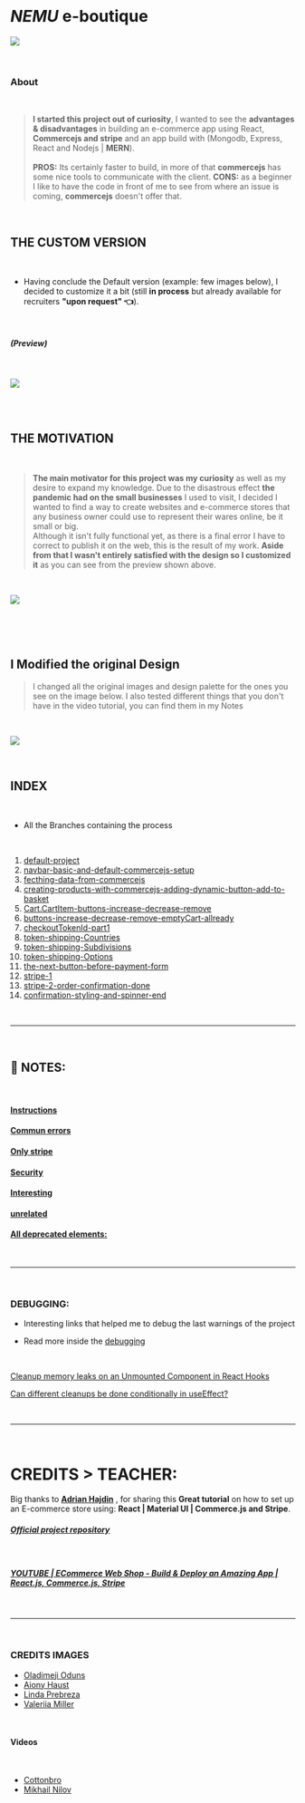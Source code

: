 <!-- # 🍯
API
app prgramming interface
<br>


#### [NOTES : interesting](./src/Interesting.md)

<br>

# CREDITS:

Big thanks to **[Adrian Hajdin](https://github.com/adrianhajdin)** , for sharing this **Great tutorial** on how to set up an E-commerce store using: React | Commerce.js and Stripe.


>**NOTE** THE TEACHER tells that if we are using PROPS too much, the solution for it, is React Context

- But he is not going to use it in this project because we dont have many functions.

- I will create a recap react context soon (based in my school lessons)

- 1. default-project
- 2. navbar-basic-and-default-commercejs-setup
- 3. fecthing-data-from-commercejs
- 4. creating-products-with-commercejs-adding-dynamic-button-add-to-basket
- 5. Cart.CartItem-buttons-increase-decrease-remove
- 6. buttons-increase-decrease-remove-emptyCart-allready
- 7. checkoutTokenId-part1
- 8. token-shipping-Countries
- 9. token-shipping-Subdivisions
- 10. token-shipping-Options
- 11. the-next-button-before-payment-form
- 12. stripe-1
- 13. stripe-2-order-confirmation-done
- 14. confirmation-styling-and-spinner-end/README.md

https://commercejs.com/blog/adding-assets-via-the-chec-api/

-----------------------------------------
All deprecated elements:

https://commercejs.com/docs/api/#versioning

*-----------------------------------------



Oladimeji Odunsi_beauty-woman1.jpeg
Aiony Haust_beauty-woman2.jpeg
pexels-linda-prebreza-286951.jpg
pexels-valeriia-miller-3910071.jpg
pexpexels-Venus-HD-Make-up-and-Perfume-2587363.jpg

-->

<br>

# _NEMU_ e-boutique

[<img src="././src/img/NEMU_1.jpg"/>]()

<br>

### About

<br>

> **I started this project out of curiosity**, I wanted to see the **advantages & disadvantages** in building an e-commerce app using React, **Commercejs and stripe** and an app build with (Mongodb, Express, React and Nodejs | **MERN**). <br> <br> **PROS:** Its certainly faster to build, in more of that **commercejs** has some nice tools to communicate with the client. **CONS:** as a beginner I like to have the code in front of me to see from where an issue is coming, **commercejs** doesn't offer that.

<br>

## THE CUSTOM VERSION

<br>

- Having conclude the Default version (example: few images below), I decided to customize it a bit (still **in process** but already available for recruiters **"upon request" 👈**).

<br>

##### (Preview)

<br>

[<img src="././src/img/NEMU-PHONE-ecommerce copy.gif"/>](https://github.com/nadiamariduena/e-commerce-react-stripe)

<br>
<br>

## THE MOTIVATION

<br>

> **The main motivator for this project was my curiosity** as well as my desire to expand my knowledge. Due to the disastrous effect **the pandemic had on the small businesses** I used to visit, I decided I wanted to find a way to create websites and e-commerce stores that any business owner could use to represent their wares online, be it small or big. <br>
> Although it isn't fully functional yet, as there is a final error I have to correct to publish it on the web, this is the result of my work.
> **Aside from that I wasn't entirely satisfied with the design so I customized it** as you can see from the preview shown above.

<br>

[<img src="././src/img/CHECKOUT_nemuSHOP.gif"/>](https://github.com/nadiamariduena/e-commerce-react-stripe)

<br>
<br>
<br>

## I Modified the original Design

> I changed all the original images and design palette for the ones you see on the image below.
> I also tested different things that you don't have in the video tutorial, you can find them in my Notes

<br>

[<img src="././src/img/nemu_default-design.jpg"/>]()

<br>

## INDEX

<br>

- All the Branches containing the process

<br>

1. [default-project](https://github.com/nadiamariduena/e-commerce-react-stripe/tree/default-project)
2. [navbar-basic-and-default-commercejs-setup](https://github.com/nadiamariduena/e-commerce-react-stripe/tree/navbar-basic-and-default-commercejs-setup)
3. [fecthing-data-from-commercejs ](https://github.com/nadiamariduena/e-commerce-react-stripe/tree/fecthing-data-from-commercejs)
4. [creating-products-with-commercejs-adding-dynamic-button-add-to-basket](https://github.com/nadiamariduena/e-commerce-react-stripe/tree/creating-products-with-commercejs-adding-dynamic-button-add-to-basket)
5. [Cart.CartItem-buttons-increase-decrease-remove](https://github.com/nadiamariduena/e-commerce-react-stripe/tree/Cart.CartItem-buttons-increase-decrease-remove)
6. [buttons-increase-decrease-remove-emptyCart-allready](https://github.com/nadiamariduena/e-commerce-react-stripe/tree/buttons-increase-decrease-remove-emptyCart-allready)
7. [checkoutTokenId-part1](https://github.com/nadiamariduena/e-commerce-react-stripe/tree/checkoutTokenId-part1)
8. [token-shipping-Countries](https://github.com/nadiamariduena/e-commerce-react-stripe/tree/token-shipping-Countries)
9. [token-shipping-Subdivisions](https://github.com/nadiamariduena/e-commerce-react-stripe/tree/token-shipping-Subdivisions)
10. [token-shipping-Options](https://github.com/nadiamariduena/e-commerce-react-stripe/tree/token-shipping-Options)
11. [the-next-button-before-payment-form](https://github.com/nadiamariduena/e-commerce-react-stripe/tree/the-next-button-before-payment-form)
12. [stripe-1](https://github.com/nadiamariduena/e-commerce-react-stripe/tree/stripe-1)
13. [stripe-2-order-confirmation-done ](https://github.com/nadiamariduena/e-commerce-react-stripe/tree/stripe-2-order-confirmation-done)
14. [confirmation-styling-and-spinner-end](https://github.com/nadiamariduena/e-commerce-react-stripe/tree/confirmation-styling-and-spinner-end)

<br>
<hr>
<br>

## 📓 NOTES:

<!-- ##### You will not find the .env file with the respective credentials (related to commercejs and stripe) to this repository

- Read more inside the [security](./src/security.md) -->

<br>

#### [Instructions](./src/Instructions.md)

#### [Commun errors](./src/errors.md)

#### [Only stripe](./src/onlyStripe.md)

#### [Security](./src/security.md)

#### [Interesting](./src/Interesting.md)

#### [unrelated](./src/unrelated.md)

#### [All deprecated elements:](https://commercejs.com/docs/api/#versioning)

<br>
<hr>
<br>

### DEBUGGING:

- Interesting links that helped me to debug the last warnings of the project

- Read more inside the [debugging](./src/debugging.md)

<br>

[Cleanup memory leaks on an Unmounted Component in React Hooks](https://stackoverflow.com/questions/59780268/cleanup-memory-leaks-on-an-unmounted-component-in-react-hooks)

[Can different cleanups be done conditionally in useEffect?](https://stackoverflow.com/questions/59890480/can-different-cleanups-be-done-conditionally-in-useeffect)

<br>
<hr>
<br>

# CREDITS > TEACHER:

Big thanks to **[Adrian Hajdin](https://github.com/adrianhajdin)** , for sharing this **Great tutorial** on how to set up an E-commerce store using: **React | Material UI | Commerce.js and Stripe**.

##### [Official project repository](https://github.com/adrianhajdin/project_e_commerce)

<br>

##### [YOUTUBE | ECommerce Web Shop - Build & Deploy an Amazing App | React.js, Commerce.js, Stripe](https://www.youtube.com/watch?v=377AQ0y6LPA&t=10739s)

<br>
<hr>
<br>

### CREDITS IMAGES

- [Oladimeji Oduns](https://unsplash.com/@oladimeg)
- [ Aiony Haust](https://unsplash.com/@aiony)
- [Linda Prebreza](https://www.pexels.com/fr-fr/@linda-prebreza-87411)
- [ Valeriia Miller](https://unsplash.com/@iyamiphotography)

<br>

#### Videos

<br>

- [Cottonbro](https://www.pexels.com/fr-fr/@cottonbro/collections/)
- [Mikhail Nilov](https://www.pexels.com/fr-fr/collections/bastille-day-iqetquk/)
